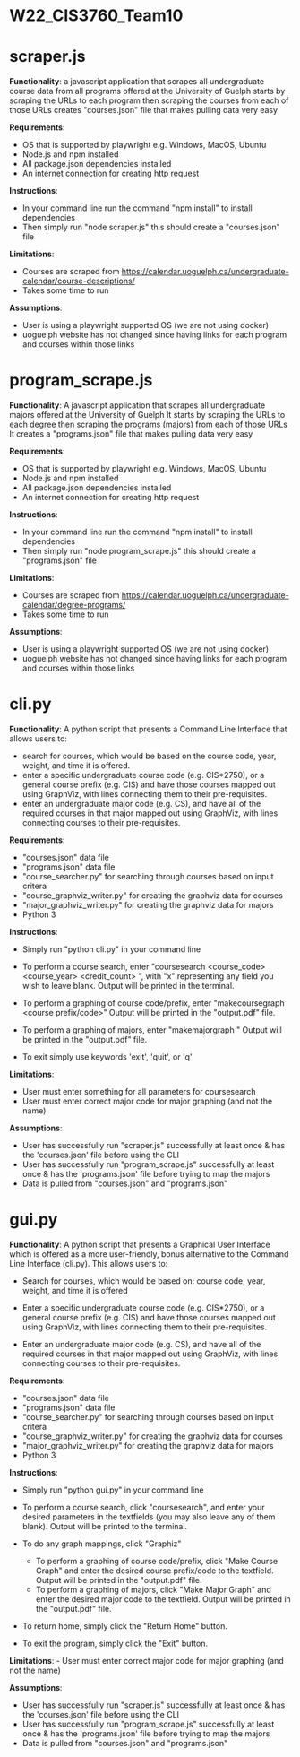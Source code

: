 # W22_CIS3760_Team10

# scraper.js

**Functionality**:
    a javascript application that scrapes all undergraduate course data from all programs 
        offered at the University of Guelph
    starts by scraping the URLs to each program then scraping the courses from each of those URLs
    creates "courses.json" file that makes pulling data very easy

**Requirements**:
- OS that is supported by playwright e.g. Windows, MacOS, Ubuntu 
- Node.js and npm installed 
- All package.json dependencies installed
- An internet connection for creating http request 

**Instructions**: 
- In your command line run the command "npm install" to install dependencies
- Then simply run "node scraper.js" this should create a "courses.json" file

**Limitations**:
- Courses are scraped from https://calendar.uoguelph.ca/undergraduate-calendar/course-descriptions/
- Takes some time to run 

**Assumptions**:
- User is using a playwright supported OS (we are not using docker)
- uoguelph website has not changed since having links for each program 
and courses within those links

# program_scrape.js

**Functionality**:
    A javascript application that scrapes all undergraduate majors offered at the University of Guelph
    It starts by scraping the URLs to each degree then scraping the programs (majors) from each of those URLs
    It creates a "programs.json" file that makes pulling data very easy

**Requirements**:
- OS that is supported by playwright e.g. Windows, MacOS, Ubuntu 
- Node.js and npm installed 
- All package.json dependencies installed
- An internet connection for creating http request 

**Instructions**: 
- In your command line run the command "npm install" to install dependencies
- Then simply run "node program_scrape.js" this should create a "programs.json" file

**Limitations**:
- Courses are scraped from https://calendar.uoguelph.ca/undergraduate-calendar/degree-programs/
- Takes some time to run 

**Assumptions**:
- User is using a playwright supported OS (we are not using docker)
- uoguelph website has not changed since having links for each program 
and courses within those links

# cli.py

**Functionality**: 
    A python script that presents a Command Line Interface that allows users to:

- search for courses, which would be  based on the course code, year, weight, and time it is offered.
- enter a specific undergraduate course code (e.g. CIS*2750), or a general course prefix (e.g. CIS) and have those courses mapped out using GraphViz, with lines connecting them to their pre-requisites. 
- enter an undergraduate major code (e.g. CS), and have all of the required courses in that major mapped out using GraphViz, with lines connecting courses to their pre-requisites.

**Requirements**:
- "courses.json" data file
- "programs.json" data file
- "course_searcher.py" for searching through courses based on input critera
- "course_graphviz_writer.py" for creating the graphviz data for courses
- "major_graphviz_writer.py" for creating the graphviz data for majors
- Python 3

**Instructions**:
- Simply run "python cli.py" in your command line

- To perform a course search, enter "coursesearch <course_code> <course_year> <credit_count> <season>", with "x" representing any field you wish to leave blank. Output will be printed in the terminal.

- To perform a graphing of course code/prefix, enter "makecoursegraph <course prefix/code>" Output will be printed in the "output.pdf" file.

- To perform a graphing of majors, enter "makemajorgraph <major code>" Output will be printed in the "output.pdf" file.

- To exit simply use keywords 'exit', 'quit', or 'q' 

**Limitations**:
- User must enter something for all parameters for coursesearch
- User must enter correct major code for major graphing (and not the name)

**Assumptions**:
- User has successfully run "scraper.js" successfully at least once  & has the 'courses.json' file before using the CLI
- User has successfully run "program_scrape.js" successfully at least once  & has the 'programs.json' file before trying to map the majors
- Data is pulled from "courses.json" and "programs.json"

# gui.py
**Functionality**: 
    A python script that presents a Graphical User Interface which is offered as a more user-friendly, bonus alternative to the Command Line Interface (cli.py). This allows users to:
- Search for courses, which would be based on: course code, year, weight, and time it is offered

- Enter a specific undergraduate course code (e.g. CIS*2750), or a general course prefix (e.g. CIS) and have those courses mapped out using GraphViz, with lines connecting them to their pre-requisites. 
    
- Enter an undergraduate major code (e.g. CS), and have all of the required courses in that major mapped out using GraphViz, with lines connecting courses to their pre-requisites.

**Requirements**:
- "courses.json" data file
- "programs.json" data file
- "course_searcher.py" for searching through courses based on input critera
- "course_graphviz_writer.py" for creating the graphviz data for courses
- "major_graphviz_writer.py" for creating the graphviz data for majors
- Python 3

**Instructions**:
- Simply run "python gui.py" in your command line

- To perform a course search, click "coursesearch", and enter your desired parameters in the textfields (you may also leave any of them blank). Output will be printed to the terminal.
    
- To do any graph mappings, click "Graphiz" 
    - To perform a graphing of course code/prefix, click "Make Course Graph" and enter the desired course prefix/code to the textfield. Output will be printed in the "output.pdf" file.
    - To perform a graphing of majors, click "Make Major Graph" and enter the desired major code to the textfield. Output will be printed in the "output.pdf" file.

- To return home, simply click the "Return Home" button.

- To exit the program, simply click the "Exit" button.

**Limitations**:
    - User must enter correct major code for major graphing (and not the name)

**Assumptions**:
- User has successfully run "scraper.js" successfully at least once  & has the 'courses.json' file before using the CLI
- User has successfully run "program_scrape.js" successfully at least once  & has the 'programs.json' file before trying to map the majors
- Data is pulled from "courses.json" and "programs.json"


